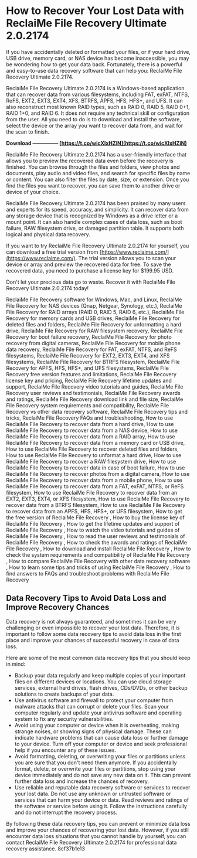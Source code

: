 # How to Recover Your Lost Data with ReclaiMe File Recovery Ultimate 2.0.2174
 
If you have accidentally deleted or formatted your files, or if your hard drive, USB drive, memory card, or NAS device has become inaccessible, you may be wondering how to get your data back. Fortunately, there is a powerful and easy-to-use data recovery software that can help you: ReclaiMe File Recovery Ultimate 2.0.2174.
 
ReclaiMe File Recovery Ultimate 2.0.2174 is a Windows-based application that can recover data from various filesystems, including FAT, exFAT, NTFS, ReFS, EXT2, EXT3, EXT4, XFS, BTRFS, APFS, HFS, HFS+, and UFS. It can also reconstruct most known RAID types, such as RAID 0, RAID 5, RAID 0+1, RAID 1+0, and RAID 6. It does not require any technical skill or configuration from the user. All you need to do is to download and install the software, select the device or the array you want to recover data from, and wait for the scan to finish.
 
**Download ————— [https://t.co/wicXIxHZiN](https://t.co/wicXIxHZiN)**


 
ReclaiMe File Recovery Ultimate 2.0.2174 has a user-friendly interface that allows you to preview the recovered data even before the recovery is finished. You can browse through the files and folders, view photos and documents, play audio and video files, and search for specific files by name or content. You can also filter the files by date, size, or extension. Once you find the files you want to recover, you can save them to another drive or device of your choice.
 
ReclaiMe File Recovery Ultimate 2.0.2174 has been praised by many users and experts for its speed, accuracy, and simplicity. It can recover data from any storage device that is recognized by Windows as a drive letter or a mount point. It can also handle complex cases of data loss, such as boot failure, RAW filesystem drive, or damaged partition table. It supports both logical and physical data recovery.
 
If you want to try ReclaiMe File Recovery Ultimate 2.0.2174 for yourself, you can download a free trial version from [https://www.reclaime.com/](https://www.reclaime.com/). The trial version allows you to scan your device or array and preview the recovered data for free. To save the recovered data, you need to purchase a license key for $199.95 USD.
 
Don't let your precious data go to waste. Recover it with ReclaiMe File Recovery Ultimate 2.0.2174 today!
 
ReclaiMe File Recovery software for Windows, Mac, and Linux,  ReclaiMe File Recovery for NAS devices (Qnap, Netgear, Synology, etc.),  ReclaiMe File Recovery for RAID arrays (RAID 0, RAID 5, RAID 6, etc.),  ReclaiMe File Recovery for memory cards and USB drives,  ReclaiMe File Recovery for deleted files and folders,  ReclaiMe File Recovery for unformatting a hard drive,  ReclaiMe File Recovery for RAW filesystem recovery,  ReclaiMe File Recovery for boot failure recovery,  ReclaiMe File Recovery for photo recovery from digital cameras,  ReclaiMe File Recovery for mobile phone data recovery,  ReclaiMe File Recovery for FAT, exFAT, NTFS, and ReFS filesystems,  ReclaiMe File Recovery for EXT2, EXT3, EXT4, and XFS filesystems,  ReclaiMe File Recovery for BTRFS filesystem,  ReclaiMe File Recovery for APFS, HFS, HFS+, and UFS filesystems,  ReclaiMe File Recovery free version features and limitations,  ReclaiMe File Recovery license key and pricing,  ReclaiMe File Recovery lifetime updates and support,  ReclaiMe File Recovery video tutorials and guides,  ReclaiMe File Recovery user reviews and testimonials,  ReclaiMe File Recovery awards and ratings,  ReclaiMe File Recovery download link and file size,  ReclaiMe File Recovery system requirements and compatibility,  ReclaiMe File Recovery vs other data recovery software,  ReclaiMe File Recovery tips and tricks,  ReclaiMe File Recovery FAQs and troubleshooting,  How to use ReclaiMe File Recovery to recover data from a hard drive,  How to use ReclaiMe File Recovery to recover data from a NAS device,  How to use ReclaiMe File Recovery to recover data from a RAID array,  How to use ReclaiMe File Recovery to recover data from a memory card or USB drive,  How to use ReclaiMe File Recovery to recover deleted files and folders,  How to use ReclaiMe File Recovery to unformat a hard drive,  How to use ReclaiMe File Recovery to recover a RAW filesystem drive,  How to use ReclaiMe File Recovery to recover data in case of boot failure,  How to use ReclaiMe File Recovery to recover photos from a digital camera,  How to use ReclaiMe File Recovery to recover data from a mobile phone,  How to use ReclaiMe File Recovery to recover data from a FAT, exFAT, NTFS, or ReFS filesystem,  How to use ReclaiMe File Recovery to recover data from an EXT2, EXT3, EXT4, or XFS filesystem,  How to use ReclaiMe File Recovery to recover data from a BTRFS filesystem,  How to use ReclaiMe File Recovery to recover data from an APFS, HFS, HFS+, or UFS filesystem,  How to get the free version of ReclaiMe File Recovery ,  How to buy the license key of ReclaiMe File Recovery ,  How to get the lifetime updates and support of ReclaiMe File Recovery ,  How to watch the video tutorials and guides of ReclaiMe File Recovery ,  How to read the user reviews and testimonials of ReclaiMe File Recovery ,  How to check the awards and ratings of ReclaiMe File Recovery ,  How to download and install ReclaiMe File Recovery ,  How to check the system requirements and compatibility of ReclaiMe File Recovery ,  How to compare ReclaiMe File Recovery with other data recovery software ,  How to learn some tips and tricks of using ReclaiMe File Recovery ,  How to find answers to FAQs and troubleshoot problems with ReclaiMe File Recovery
  
## Data Recovery Tips to Avoid Data Loss and Improve Recovery Chances
 
Data recovery is not always guaranteed, and sometimes it can be very challenging or even impossible to recover your lost data. Therefore, it is important to follow some data recovery tips to avoid data loss in the first place and improve your chances of successful recovery in case of data loss.
 
Here are some of the most common data recovery tips that you should keep in mind:
 
- Backup your data regularly and keep multiple copies of your important files on different devices or locations. You can use cloud storage services, external hard drives, flash drives, CDs/DVDs, or other backup solutions to create backups of your data.
- Use antivirus software and firewall to protect your computer from malware attacks that can corrupt or delete your files. Scan your computer regularly and update your antivirus software and operating system to fix any security vulnerabilities.
- Avoid using your computer or device when it is overheating, making strange noises, or showing signs of physical damage. These can indicate hardware problems that can cause data loss or further damage to your device. Turn off your computer or device and seek professional help if you encounter any of these issues.
- Avoid formatting, deleting, or overwriting your files or partitions unless you are sure that you don't need them anymore. If you accidentally format, delete, or overwrite your files or partitions, stop using your device immediately and do not save any new data on it. This can prevent further data loss and increase the chances of recovery.
- Use reliable and reputable data recovery software or services to recover your lost data. Do not use any unknown or untrusted software or services that can harm your device or data. Read reviews and ratings of the software or service before using it. Follow the instructions carefully and do not interrupt the recovery process.

By following these data recovery tips, you can prevent or minimize data loss and improve your chances of recovering your lost data. However, if you still encounter data loss situations that you cannot handle by yourself, you can contact ReclaiMe File Recovery Ultimate 2.0.2174 for professional data recovery assistance.
 8cf37b1e13
 
